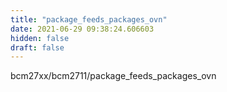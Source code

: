 ```yaml
---
title: "package_feeds_packages_ovn"
date: 2021-06-29 09:38:24.606603
hidden: false
draft: false
---
```


bcm27xx/bcm2711/package_feeds_packages_ovn

